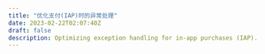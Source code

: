 ```yaml
---
title: "优化支付(IAP)时的异常处理"
date: 2023-02-22T02:07:40Z
draft: false
description: Optimizing exception handling for in-app purchases (IAP).
---
```


